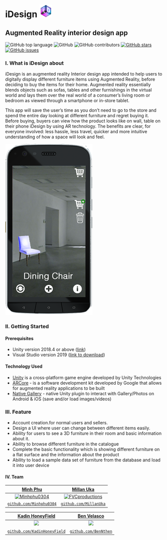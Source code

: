 # iDesign <img src="Assets/Resources/iDesignLogo.png" width="40">

## Augmented Reality interior design app 
![GitHub top language](https://img.shields.io/github/languages/top/Minhphu0304/iDesign)
![GitHub](https://img.shields.io/github/license/Minhphu0304/iDesign)
![GitHub contributors](https://img.shields.io/github/contributors/Minhphu0304/iDesign)
[![GitHub stars](https://img.shields.io/github/stars/MinhPhu0304/iDesign)](https://github.com/MinhPhu0304/iDesign/stargazers)
[![GitHub issues](https://img.shields.io/github/issues/MinhPhu0304/iDesign)](https://github.com/MinhPhu0304/iDesign/issues)

### I. What is iDesign about
iDesign is an augmented reality Interior design app intended to help users to digitally display
different furniture items using Augmented Reality, before deciding to buy the items for their
home. Augmented reality essentially blends objects such as sofas, tables and other furnishings
in the virtual world and lays them over the real world of a consumer’s living room or bedroom as
viewed through a smartphone or in-store tablet.

This app will save the user’s time as you don’t need to go to the store and spend the entire day
looking at different furniture and regret buying it. Before buying, buyers can view how the
product looks like on wall, table on their phone iDesign by using AR technology. The benefits
are clear, for everyone involved: less hassle, less travel, quicker and more intuitive
understanding of how a space will look and feel.

![Demo stration of the p](https://raw.githubusercontent.com/MinhPhu0304/iDesign/master/projectpitchimage.png)

### II. Getting Started

#### Prerequisites

- Unity version 2018.4 or above ([link](https://unity3d.com/unity/qa/lts-releases))
- Visual Studio version 2019 ([link to download](https://visualstudio.microsoft.com/vs/)) 

#### Technology Used
- [Unity](https://unity.com/) is a cross-platform game engine developed by Unity Technologies
- [ARCore](https://developers.google.com/ar) - is a software development kit developed by Google that allows for augmented reality applications to be built
- [Native Gallery](https://assetstore.unity.com/packages/tools/integration/native-gallery-for-android-ios-112630) -  native Unity plugin to interact with Gallery/Photos on Android & iOS (save and/or load images/videos)

### III. Feature 

 - Account creation.for normal users and sellers.
 - Design a UI where user can change between different items easily.
 - Ability for users to see a 3D furniture in their room and basic information about it.
 - Ability to browse different furniture in the catalogue
 - Complete the basic functionality which is showing different furniture on a flat surface and
the information about the product
 - Ability to load a sample data set of furniture from the database and load it into user
device

#### IV. Team

| <a href="https://github.com/MinhPhu0304" target="_blank">**Minh Phu**</a> | <a href="https://github.com/MillanUka" target="_blank">**Millan Uka**</a>
| :---: |:---:|
| [![Minhphu0304](https://avatars3.githubusercontent.com/u/29682322?s=100)](https://github.com/MinhPhu0304)    | [![FVCproductions](https://avatars1.githubusercontent.com/u/41311473?s=100)](https://github.com/MillanUka) |
| <a href="http://github.com/fvcproductions" target="_blank">`github.com/Minhphu0304`</a> | <a href="http://github.com/fvcproductions" target="_blank">`github.com/MillanUka`</a> |


| <a href="https://github.com/KadinHoneyfield" target="_blank">**Kadin HoneyField**</a> | <a href="https://github.com/benNthen" target="_blank">**Ben Velasco**</a>
| :---: |:---:|
| <img src="https://avatars3.githubusercontent.com/u/30101643?s=100" width="100">   | <img src="https://avatars0.githubusercontent.com/u/53241776" width="100"> |
| <a href="http://github.com/KadinHoneyField" target="_blank">`github.com/KadinHoneyField`</a> | <a href="http://github.com/BenNthen" target="_blank">`github.com/BenNthen`</a> |


